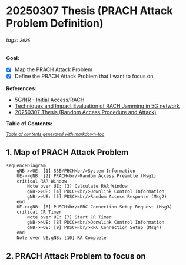 # 20250307 Thesis (PRACH Attack Problem Definition)

###### tags: `2025`

**Goal:**
- [x] Map the PRACH Attack Problem
- [x] Define the PRACH Attack Problem that I want to focus on

**References:**
- [5G/NR - Initial Access/RACH](https://www.sharetechnote.com/html/5G/5G_RACH.html)
- [Techniques and Impact Evaluation of RACH Jamming in 5G network](https://etheses.lib.ntust.edu.tw/thesis/detail/64057b454c8e6e7e11cfd2812c8fecf7/)
- [20250307 Thesis (Random Access Procedure and Attack)](https://github.com/bmw-ece-ntust/wilfrid-prach-attack-analysis/blob/master/docs/20250307%20Thesis%20(Random%20Access%20Procedure%20and%20Attack).md)

**Table of Contents:**

<small><i><a href='http://ecotrust-canada.github.io/markdown-toc/'>Table of contents generated with markdown-toc</a></i></small>


## 1. Map of PRACH Attack Problem

```mermaid
sequenceDiagram
    gNB->>UE: [1] SSB/PBCH<br/>System Information
    UE->>gNB: [2] PRACH<br/>Random Access Preamble (Msg1)
    critical RAR Window
        Note over UE: [3] Calculate RAR Window
        gNB->>UE: [4] PDCCH<br/>Downlink Control Information
        gNB->>UE: [5] PDSCH<br/>Random Access Response (Msg2)
    end
    UE->>gNB: [6] PUSCH<br/>RRC Connection Setup Request (Msg3)
    critical CR Timer
        Note over UE: [7] Start CR Timer
        gNB->>UE: [8] PDCCH<br/>Donwlink Control Information
        gNB->>UE: [9] PDSCH<br/>RRC Connection Setup (Msg4)
    end
    Note over UE,gNB: [10] RA Complete
```


## 2. PRACH Attack Problem to focus on

